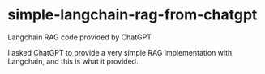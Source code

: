 # simple-langchain-rag-from-chatgpt
Langchain RAG code provided by ChatGPT

I asked ChatGPT to provide a very simple RAG implementation with Langchain, and this is what it provided.
